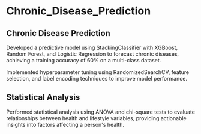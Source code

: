 # Chronic_Disease_Prediction

## Chronic Disease Prediction 
Developed a predictive model using StackingClassifier with XGBoost, Random Forest, and Logistic Regression to forecast chronic diseases, achieving a training accuracy of 60% on a multi-class dataset.

Implemented hyperparameter tuning using RandomizedSearchCV, feature selection, and label encoding techniques to improve model performance.

## Statistical Analysis 

Performed statistical analysis using ANOVA and chi-square tests to evaluate relationships between health and lifestyle variables, providing actionable insights into factors affecting a person's health.
